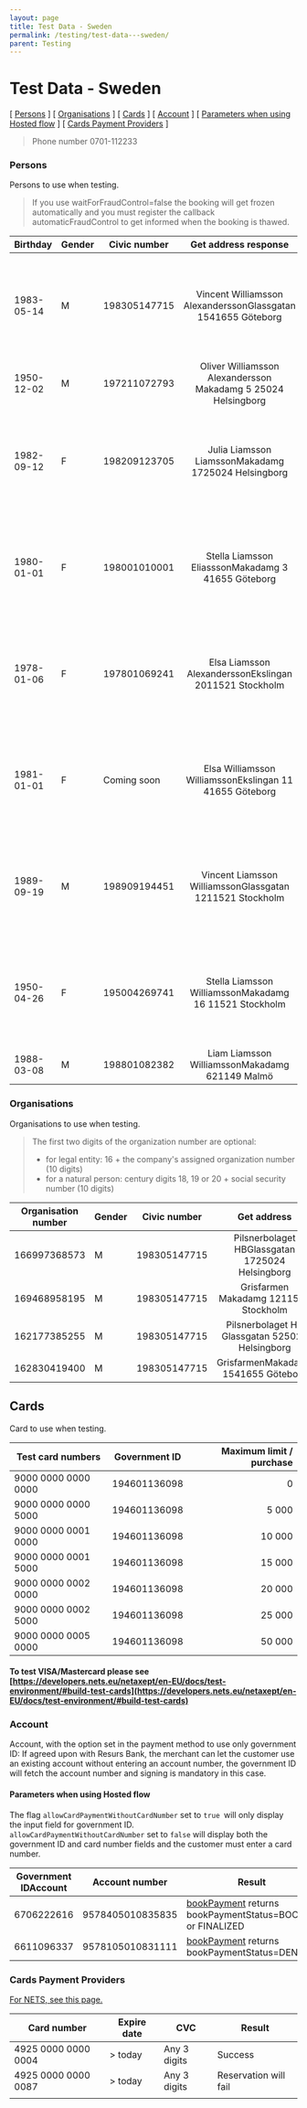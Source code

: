 ```yaml
---
layout: page
title: Test Data - Sweden
permalink: /testing/test-data---sweden/
parent: Testing
---
```


# Test Data - Sweden 

\[ [Persons](#testdatasweden-persons) \] \[
[Organisations](#testdatasweden-organisations) \] \[
[Cards](#testdatasweden-cards) \] \[ [Account](#testdatasweden-account)
\] \[ [Parameters when using Hosted
flow](#testdatasweden-parameterswhenusinghostedflow) \] \[ [Cards
Payment Providers](#testdatasweden-cardspaymentproviders) \]

> Phone number 0701-112233

### Persons
Persons to use when testing. 

> If you use waitForFraudControl=false the booking will get frozen
> automatically and you must register the
> callback automaticFraudControl to get informed when the booking is
> thawed.

| Birthday       | Gender | Civic number |                     Get address response                     |  [Simplified shop flow](/simplified-flow-api/)                                                                                                      | Merchant API                                                                                                                                                                                                              | Exception                                                         |
|----------------|--------|--------------|:------------------------------------------------------------:|---------------------------------------------------------------------------------------------------------------------------------------------------|---------------------------------------------------------------------------------------------------------------------------------------------------------------------------------------------------------------------------|-------------------------------------------------------------------|
| 1983-05-14     | M      | 198305147715 | Vincent Williamsson AlexanderssonGlassgatan 1541655 Göteborg | [bookPayment](/simplified-flow-api/bookpayment/) returns bookPaymentStatus=BOOKED or FINALIZED                                                                          | [Get payment](https://merchant-api.resurs.com/docs/v2/merchant_payments_v2#/Payment%20information/getPayment) returns status = ACCEPTEDCallback AUTHORIZED is received if callbacks are in use                            | Do not use this civic number when testing new- and existing card. |
| 1950-12-02     | M      | 197211072793 |   Oliver Williamsson Alexandersson Makadamg 5 25024 Helsingborg    | [bookPayment](/simplified-flow-api/bookpayment/) returns bookPaymentStatus=DENIED                                                                                       | [Get payment](https://merchant-api.resurs.com/docs/v2/merchant_payments_v2#/Payment%20information/getPayment) returns status =Callback REJECTED is received if callbacks are in use                                       |                                                                   |
| 1982-09-12     | F      | 198209123705 |     Julia Liamsson LiamssonMakadamg 1725024 Helsingborg      | [bookPayment](/simplified-flow-api/bookpayment/)  returns bookPaymentStatus=FROZENThe payment will never be unfrozen.                                                   | [Get payment](https://merchant-api.resurs.com/docs/v2/merchant_payments_v2#/Payment%20information/getPayment) returns status = FROZEN                                                                                     | Do not use this civic number when testing new- and existing card. |
| 1980-01-01     | F      | 198001010001 |      Stella Liamsson EliasssonMakadamg 3 41655 Göteborg      | [bookPayment](/simplified-flow-api/bookpayment/)  returns bookPaymentStatus=FROZENAfter 5 seconds the payment is **unfrozen.** Requires `waitForFraudControl=true`      | [Get payment](https://merchant-api.resurs.com/docs/v2/merchant_payments_v2#/Payment%20information/getPayment) returns status = FROZENAfter 5 seconds the payment is **unfrozen**.Requires handleFrozenPayments= true      | Do not use this civic number when testing new- and existing card. |
| 1978-01-06     | F      | 197801069241 |    Elsa Liamsson AlexanderssonEkslingan 2011521 Stockholm    | [bookPayment](/simplified-flow-api/bookpayment/)  returns bookPaymentStatus=FROZENAfter 5 seconds the payment is **annulled.**                                          | [Create payment](https://merchant-api.resurs.com/docs/v2/merchant_payments_v2#/Payment%20authorization/createPayment) returns status =After 5 seconds the payment is **annulled.**Requires handleFrozenPayments= true     | Do not use this civic number when testing new- and existing card. |
| 1981-01-01     | F      | Coming soon  |   Elsa Williamsson WilliamssonEkslingan 11 41655 Göteborg    | [bookPayment](/simplified-flow-api/bookpayment/) returns bookPaymentStatus=FROZENAfter 10 minutes the payment is **unfrozen.** Requires `waitForFraudControl=true`      | [Create payment](https://merchant-api.resurs.com/docs/v2/merchant_payments_v2#/Payment%20authorization/createPayment) returns status = After 10 minutes the payment is **unfrozen.**Requires handleFrozenPayments= true   | Do not use this civic number when testing new- and existing card. |
| 1989-09-19     | M      | 198909194451 |   Vincent Liamsson WilliamssonGlassgatan 1211521 Stockholm   | [bookPayment](/simplified-flow-api/bookpayment/) returns bookPaymentStatus=FROZENAfter 10 minutes the payment is **annulled.**                                          | [Create payment](https://merchant-api.resurs.com/docs/v2/merchant_payments_v2#/Payment%20authorization/createPayment) returns status = After 10 minutes the payment is **annulled.**Requires handleFrozenPayments= true   | Do not use this civic number when testing new- and existing card. |
| 1950-04-26     | F      | 195004269741 |    Stella Liamsson WilliamssonMakadamg 16 11521 Stockholm    | [bookPayment](/simplified-flow-api/bookpayment/) returns bookPaymentStatus=DENIED                                                                                       | [Create payment](https://merchant-api.resurs.com/docs/v2/merchant_payments_v2#/Payment%20authorization/createPayment) returns status =                                                                                    | Do not use this civic number when testing new- and existing card. |
| 1988-03-08     | M      | 198801082382 |        Liam Liamsson WilliamssonMakadamg 621149 Malmö        | customer got no cards/accounts which allow **new card/account**                                                                                   | customer got no cards/accounts which allow **new account**                                                                                                                                                                |                                                                   |

###  Organisations
Organisations to use when testing.

> The first two digits of the organization number are optional:
>   - for legal entity: 16 + the company's assigned organization number (10 digits)
>   - for a natural person: century digits 18, 19 or 20 + social security number (10 digits)

| Organisation number | Gender | Civic number |                   Get address                   | [Simplified shop flow](/simplified-flow-api/)                     | ~~Shop Flow~~ (deprecated)                             |
|---------------------|--------|--------------|:-----------------------------------------------:|-----------------------------------------------------------------|---------------------------------------------------------------------------------------------------------------------|
| 166997368573        | M      | 198305147715 | Pilsnerbolaget HBGlassgatan 1725024 Helsingborg |                                                                 |                                                                                                                     |
| 169468958195        | M      | 198305147715 |      Grisfarmen Makadamg 1211521 Stockholm      | [bookPayment](/simplified-flow-api/bookpayment/) returns bookPaymentStatus=DENIED     | submitLimitApplication returns decision=DENIED  |
| 162177385255        | M      | 198305147715 | Pilsnerbolaget HB Glassgatan 525024 Helsingborg |  [bookPayment](/simplified-flow-api/bookpayment/)   returns bookPaymentStatus=DENIED  | submitLimitApplication returns decision=TRIAL   |
| 162830419400        | M      | 198305147715 |       GrisfarmenMakadamg 1541655 Göteborg       |  [bookPayment](/simplified-flow-api/bookpayment/)  returns bookPaymentStatus=FROZEN   |                                                                                                                     |

## Cards
Card to use when testing.

| Test card numbers   | Government ID | Maximum limit / purchase |
|---------------------|---------------|-------------------------:|
| 9000 0000 0000 0000 | 194601136098  |                        0 |
| 9000 0000 0000 5000 | 194601136098  |                    5 000 |
| 9000 0000 0001 0000 | 194601136098  |                   10 000 |
| 9000 0000 0001 5000 | 194601136098  |                   15 000 |
| 9000 0000 0002 0000 | 194601136098  |                   20 000 |
| 9000 0000 0002 5000 | 194601136098  |                   25 000 |
| 9000 0000 0005 0000 | 194601136098  |                   50 000 |

#### To test VISA/Mastercard please see [https://developers.nets.eu/netaxept/en-EU/docs/test-environment/#build-test-cards](https://developers.nets.eu/netaxept/en-EU/docs/test-environment/#build-test-cards)

### Account
Account, with the option set in the payment method to use only
government ID: If agreed upon with Resurs Bank, the merchant can let the
customer use an existing account without entering an account number, the
government ID will fetch the account number and signing is mandatory in
this case.

#### Parameters when using Hosted flow
The flag `allowCardPaymentWithoutCardNumber` set to `true `will only
display the input field for government ID.  
`allowCardPaymentWithoutCardNumber` set to `false` will display both the
government ID and card number fields and the customer must enter a card
number.

| Government IDAccount  | Account number     | Result                                                                    |
|-----------------------|--------------------|---------------------------------------------------------------------------|
|  6706222616           |  9578405010835835  | [bookPayment](/simplified-flow-api/bookpayment/)  returns bookPaymentStatus=BOOKED or FINALIZED |
| 6611096337            | 9578105010831111   | [bookPayment](/simplified-flow-api/bookpayment/) returns bookPaymentStatus=DENIED               |

### Cards Payment Providers
[For NETS, see this page.](https://developers.nets.eu/netaxept/en-EU/docs/test-environment/)

| Card number         | Expire date  | CVC          | Result                |
|---------------------|--------------|--------------|-----------------------|
| 4925 0000 0000 0004 | \> today     | Any 3 digits | Success               |
| 4925 0000 0000 0087 | \> today     | Any 3 digits | Reservation will fail |
|                     |              |              |                       |


